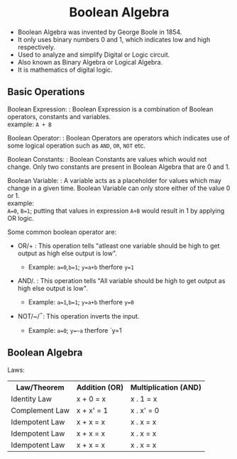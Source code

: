 # <center> Boolean Algebra</center>

 - Boolean Algebra was invented by George Boole in 1854.
 - It only uses binary numbers 0 and 1, which indicates low and high respectively.
 - Used to analyze and simplify Digital or Logic circuit.
 - Also known as Binary Algebra or Logical Algebra.
 - It is mathematics of digital logic. 

## Basic Operations
Boolean Expression:
: Boolean Expression is a combination of Boolean operators, constants and variables. <br>
example: `A + B`

Boolean Operator:
: Boolean Operators are operators which indicates use of some logical operation such as `AND`, `OR`, `NOT` etc.

Boolean Constants:
: Boolean Constants are values which would not change. Only two constants are present in Boolean Algebra that are 0 and 1.

Boolean Variable:
: A variable acts as a placeholder for values which may change in a given time. Boolean Variable can only store either of the value 0 or 1. <br>
example:  
`A=0`, `B=1`; putting that values in expression `A+B` would result in 1 by applying OR logic.

Some common boolean operator are:
 - OR/+
	 : This operation tells "atleast one variable should be high to get output as high else output is low".
	 - Example: `a=0`,`b=1`; `y=a+b` therfore `y=1` 

 - AND/.
	: This operation tells "All variable should be high to get output as high else output is low".
	 - Example: `a=1`,`b=1`; `y=a+b` therfore `y=0`

 - NOT/~/ ̅
   :	This operation inverts the input.
	 - Example: `a=0`; `y=~a` therfore `y=1

## Boolean Algebra
Laws:

<table>
	<th>Law/Theorem</th>
	<th>Addition (OR)</th>
	<th>Multiplication (AND) </th>
	<tr>
		<td>Identity Law</td>
		<td> x + 0 = x
		<td>x . 1 = x</td>
	</tr>
	<tr>
		<td>Complement Law</td>
		<td> x + x' = 1
		<td>x  .  x' = 0</td>
	</tr>
	<tr>
		<td>Idempotent Law</td>
		<td> x + x = x
		<td>x . x = x</td>
	</tr>
	<tr>
		<td>Idempotent Law</td>
		<td> x + x = x
		<td>x . x = x</td>
	</tr>
	<tr>
		<td>Idempotent Law</td>
		<td> x + x = x
		<td>x . x = x</td>
	</tr>
	
	
</table>
<!--stackedit_data:
eyJoaXN0b3J5IjpbLTEwMzc4NzEzMzUsLTg3NzY3MDI2OCwtMT
kzOTk3OTk4MywxMTM3NzkwMjQxLDg1MDM1MTYwNCwtMTMzNzc5
NzQxMF19
-->
